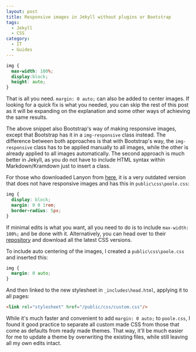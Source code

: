 ```yaml
---
layout: post
title: Responsive images in Jekyll without plugins or Bootstrap
tags: 
  - Jekyll
  - CSS
category: 
  - IT
  - Guides
---
```


```css
img {
  max-width: 100%; 
  display:block; 
  height: auto;
}
```
That is all you need. `margin: 0 auto;` can also be added to center images. If looking for a quick fix is what you needed, you can skip the rest of this post as it will be expanding on the explanation and some other ways of achieving the same results.  

The above snippet also Bootstrap's way of making responsive images, except that Bootstrap has it in a `img-responsive` class instead. The difference between both approaches is that with Bootstrap's way, the `img-responsive` class has to be applied manually to all images, while the other is already applied to all images automatically. The second approach is much better in Jekyll, as you do not have to include HTML syntax within Markdown/Kramdown just to insert a class.

For those who downloaded Lanyon from [here](http://lanyon.getpoole.com/), it is a very outdated version that does not have responsive images and has this in `public\css\poole.css`:

```css
img {
  display: block;
  margin: 0 0 1rem;
  border-radius: 5px;
}
```

If minimal edits is what you want, all you need to do is to include `max-width: 100%;` and be done with it. Alternatively, you can head over to their [repository](https://github.com/poole/lanyon) and download all the latest CSS versions.


To include auto centering of the images, I created a `public\css\poole.css` and inserted this:

```css
img {
  margin: 0 auto;
}
```

And then linked to the new stylesheet in `_includes\head.html`, applying it to all pages:

```html
<link rel="stylesheet" href="/public/css/custom.css"/>
```

While it's much faster and convenient to add `margin: 0 auto;` to `poole.css`, I found it good practice to separate all custom made CSS from those that come as defaults from ready made themes. That way, it'll be much easier for me to update a theme by overwriting the existing files, while still leaving all my own edits intact.